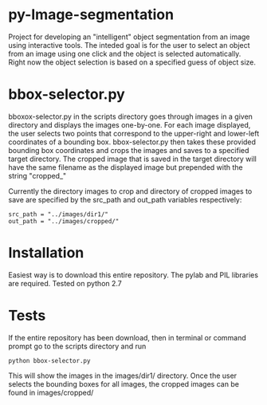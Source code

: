 # py-Image-segmentation

Project for developing an "intelligent" object segmentation from an image using interactive tools. The inteded goal is for the user to select an object from an image using one click and the object is selected automatically. Right now the object selection is based on a specified guess of object size. 

# bbox-selector.py

bboxox-selector.py in the scripts directory goes through images in a given directory and displays the images one-by-one. For each image displayed, the user selects two points that correspond to the upper-right and lower-left coordinates of a bounding box. bbox-selector.py then takes these provided bounding box coordinates and crops the images and saves to a specified target directory. The cropped image that is saved in the target directory will have the same filename as the displayed image but prepended with the string "cropped_"

Currently the directory images to crop and directory of cropped images to save are specified by the src_path and out_path variables respectively:

```
src_path = "../images/dir1/"
out_path = "../images/cropped/"
```


# Installation

Easiest way is to download this entire repository. The pylab and PIL libraries are required. Tested on python 2.7

# Tests

If the entire repository has been download, then in terminal or command prompt go to the scripts directory and run 
```
python bbox-selector.py
```

This will show the images in the images/dir1/ directory. Once the user selects the bounding boxes for all images, the cropped images can be found in images/cropped/


